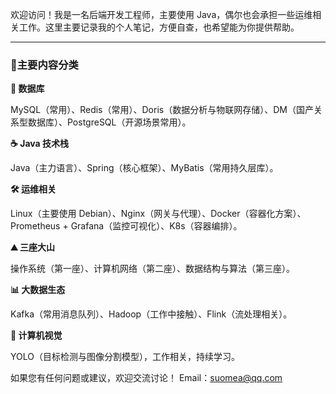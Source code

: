 欢迎访问！我是一名后端开发工程师，主要使用 Java，偶尔也会承担一些运维相关工作。这里主要记录我的个人笔记，方便自查，也希望能为你提供帮助。

---

### 🔖主要内容分类

​**​💽 数据库​**​

MySQL（常用）、Redis（常用）、Doris（数据分析与物联网存储）、DM（国产关系型数据库）、PostgreSQL（开源场景常用）。

​**​☕ Java 技术栈​**​

Java（主力语言）、Spring（核心框架）、MyBatis（常用持久层库）。

​**​🛠 运维相关​​**

Linux（主要使用 Debian）、Nginx（网关与代理）、Docker（容器化方案）、Prometheus + Grafana（监控可视化）、K8s（容器编排）。

​**​⛰ 三座大山​**​

操作系统（第一座）、计算机网络（第二座）、数据结构与算法（第三座）。

​**​📊 大数据生态​**​

Kafka（常用消息队列）、Hadoop（工作中接触）、Flink（流处理相关）。

​**​🧠 计算机视觉​**​

YOLO（目标检测与图像分割模型），工作相关，持续学习。

如果您有任何问题或建议，欢迎交流讨论！ Email：suomea@qq.com 

